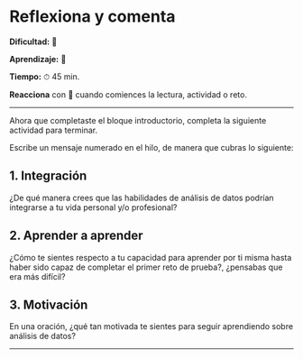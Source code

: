 # Reflexiona y comenta

**Dificultad:** 🌻 

**Aprendizaje:** 🍯 

**Tiempo:** ⏱ 45 min.

**Reacciona** con :eyes:﻿ cuando comiences la lectura, actividad o reto. 

---

Ahora que completaste el bloque introductorio, completa la siguiente actividad para terminar.

Escribe un mensaje numerado en el hilo, de manera que cubras lo siguiente:

## 1. Integración

¿De qué manera crees que las habilidades de análisis de datos podrían integrarse a tu vida personal y/o profesional?

## 2. Aprender a aprender

¿Cómo te sientes respecto a tu capacidad para aprender por ti misma hasta haber sido capaz de completar el primer reto de prueba?, ¿pensabas que era más difícil?

## 3. Motivación

En una oración, ¿qué tan motivada te sientes para seguir aprendiendo sobre análisis de datos?

---
